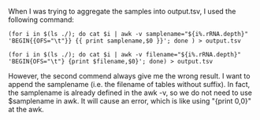 
When I was trying to aggregate the samples into output.tsv, I used the following command:

```{bash}
(for i in $(ls ./); do cat $i | awk -v samplename="${i%.rRNA.depth}" 'BEGIN{{OFS="\t"}} {{ print samplename,$0 }}'; done ) > output.tsv

(for i in $(ls ./); do cat $i | awk -v filename="${i%.rRNA.depth}" 'BEGIN{OFS="\t"} {print $filename,$0}'; done) > output.tsv
```

However, the second commend always give me the wrong result. I want to append the samplename (i.e. the filename of tables without suffix). In fact, the samplename is already defined in the awk -v, so we do not need to use $samplename in awk. It will cause an error, which is like using "{print $0,$0}" at the awk.
